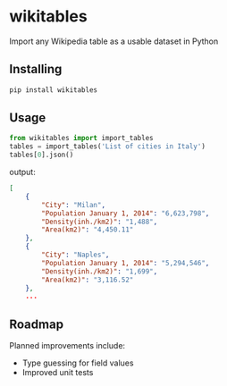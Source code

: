 # wikitables
Import any Wikipedia table as a usable dataset in Python

## Installing

```bash
pip install wikitables
```

## Usage

```python
from wikitables import import_tables
tables = import_tables('List of cities in Italy')
tables[0].json()
```
output:
```json
[
    {
        "City": "Milan",
        "Population January 1, 2014": "6,623,798",
        "Density(inh./km2)": "1,488",
        "Area(km2)": "4,450.11"
    },
    {
        "City": "Naples",
        "Population January 1, 2014": "5,294,546",
        "Density(inh./km2)": "1,699",
        "Area(km2)": "3,116.52"
    },
    ...
```

## Roadmap

Planned improvements include:

* Type guessing for field values
* Improved unit tests
